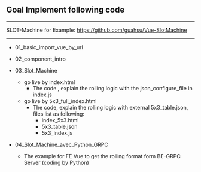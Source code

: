 ## Goal Implement following code 
---

SLOT-Machine for Example:
https://github.com/guahsu/Vue-SlotMachine



--- 
- 01_basic_import_vue_by_url
- 02_component_intro
- 03_Slot_Machine
    - go live by index.html 
        - The code , explain the rolling logic with the json_configure_file in index.js
    - go live by 5x3_full_index.html
        - The code, explain the rolling logic with external 5x3_table.json, files list as following:
            - index_5x3.html
            - 5x3_table.json
            - 5x3_index.js

- 04_Slot_Machine_avec_Python_GRPC
    - The example for FE Vue to get the rolling format form BE-GRPC Server (coding by Python)

